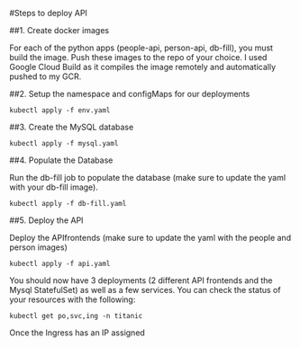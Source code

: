 #Steps to deploy API

##1. Create docker images 

For each of the python apps (people-api, person-api, db-fill), you must build the image. Push these images to the repo of your choice. I used Google Cloud Build as it compiles the image remotely and automatically pushed to my GCR.

##2. Setup the namespace and configMaps for our deployments
  
    kubectl apply -f env.yaml
    
##3. Create the MySQL database
  
    kubectl apply -f mysql.yaml
    
##4. Populate the Database

Run the db-fill job to populate the database (make sure to update the yaml with your db-fill image).

    kubectl apply -f db-fill.yaml

##5. Deploy the API 

Deploy the APIfrontends (make sure to update the yaml with the people and person images)

    kubectl apply -f api.yaml

You should now have 3 deployments (2 different API frontends and the Mysql StatefulSet) as well as a few services.
You can check the status of your resources with the following:

    kubectl get po,svc,ing -n titanic

Once the Ingress has an IP assigned
